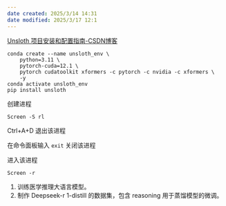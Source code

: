 ```yaml
---
date created: 2025/3/14 14:31
date modified: 2025/3/17 12:1
---
```


[Unsloth 项目安装和配置指南-CSDN博客](https://blog.csdn.net/gitblog_07703/article/details/142222375)

```shell
conda create --name unsloth_env \
    python=3.11 \
    pytorch-cuda=12.1 \
    pytorch cudatoolkit xformers -c pytorch -c nvidia -c xformers \
    -y
conda activate unsloth_env
pip install unsloth
```

创建进程

```shell
Screen -S rl
```

Ctrl+A+D 退出该进程

在命令面板输入 `exit` 关闭该进程

进入该进程

```shell
Screen -r
```

1. 训练医学推理大语言模型。
2. 制作 Deepseek-r 1-distill 的数据集，包含 reasoning 用于蒸馏模型的微调。